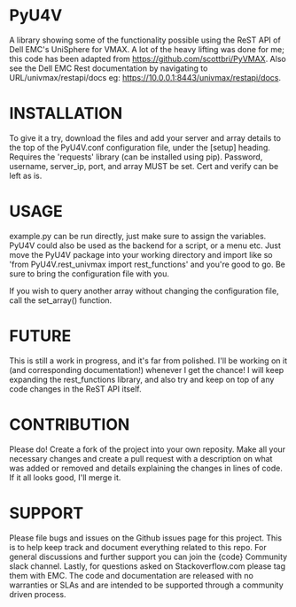 # PyU4V
A library showing some of the functionality possible using the ReST API of Dell EMC's UniSphere for VMAX.
A lot of the heavy lifting was done for me; this code has been adapted from https://github.com/scottbri/PyVMAX.
Also see the Dell EMC Rest documentation by navigating to URL/univmax/restapi/docs
eg: https://10.0.0.1:8443/univmax/restapi/docs.

# INSTALLATION
To give it a try, download the files and add your server and array details to the top of the PyU4V.conf
configuration file, under the [setup] heading.
Requires the 'requests' library (can be installed using pip).
Password, username, server_ip, port, and array MUST be set. Cert and verify can be left as is.

# USAGE
example.py can be run directly, just make sure to assign the variables. PyU4V could also be used as the backend
for a script, or a menu etc. Just move the PyU4V package into your working directory and import like so
'from PyU4V.rest_univmax import rest_functions' and you're good to go. Be sure to bring the configuration file with you.

If you wish to query another array without changing the configuration file, call the set_array() function.

# FUTURE
This is still a work in progress, and it's far from polished.
I'll be working on it (and corresponding documentation!) whenever I get the chance!
I will keep expanding the rest_functions library, and also try and keep on top of any code changes in the ReST API
itself.

# CONTRIBUTION
Please do! Create a fork of the project into your own reposity. Make all your necessary changes and create a pull
request with a description on what was added or removed and details explaining the changes in lines of code.
If it all looks good, I'll merge it.

# SUPPORT
Please file bugs and issues on the Github issues page for this project. This is to help keep track and document
everything related to this repo. For general discussions and further support you can join the {code} Community
slack channel. Lastly, for questions asked on Stackoverflow.com please tag them with EMC. The code and
documentation are released with no warranties or SLAs and are intended to be supported through a community driven
process.